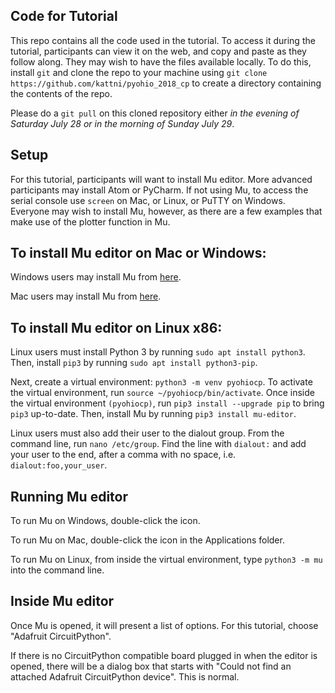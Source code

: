 ## Code for Tutorial
This repo contains all the code used in the tutorial. To access it during the tutorial,
participants can view it on the web, and copy and paste as they follow along. They may wish to
have the files available locally. To do this, install `git` and clone the repo to your machine
using `git clone https://github.com/kattni/pyohio_2018_cp` to create a directory containing the
contents of the repo.

Please do a `git pull` on this cloned repository either *in the evening of Saturday July 28 or 
in the morning of Sunday July 29*.

## Setup
For this tutorial, participants will want to install Mu editor. More advanced participants may
install Atom or PyCharm. If not using Mu, to access the serial console use `screen` on
Mac, or Linux, or PuTTY on Windows. Everyone may wish to install Mu, however, as there are a few
examples that make use of the plotter function in Mu.

## To install Mu editor on Mac or Windows:
Windows users may install Mu from [here](https://codewith.mu/en/download).

Mac users may install Mu from [here](https://codewith.mu/en/download).

## To install Mu editor on Linux x86:
Linux users must install Python 3 by running `sudo apt install python3`. Then, install
`pip3` by running `sudo apt install python3-pip`.

Next, create a virtual environment: `python3 -m venv pyohiocp`. To activate the virtual
environment, run `source ~/pyohiocp/bin/activate`. Once inside the virtual environment
`(pyohiocp)`, run `pip3 install --upgrade pip` to bring `pip3` up-to-date. Then, install Mu by
running `pip3 install mu-editor`.

Linux users must also add their user to the dialout group. From the command line, run
`nano /etc/group`. Find the line with `dialout:` and add your user to the end, after a comma
with no space, i.e. `dialout:foo,your_user`.

## Running Mu editor
To run Mu on Windows, double-click the icon.

To run Mu on Mac, double-click the icon in the Applications folder.

To run Mu on Linux, from inside the virtual environment, type `python3 -m mu` into the
command line.

## Inside Mu editor
Once Mu is opened, it will present a list of options. For this tutorial, choose "Adafruit
CircuitPython".

If there is no CircuitPython compatible board plugged in when the editor is opened, there will
be a dialog box that starts with "Could not find an attached Adafruit CircuitPython device".
This is normal.
